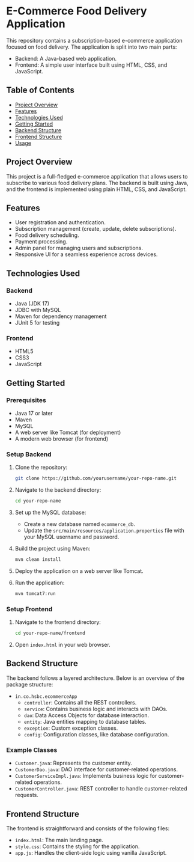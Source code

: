 # E-Commerce Food Delivery Application

This repository contains a subscription-based e-commerce application focused on food delivery. The application is split into two main parts:
- Backend: A Java-based web application.
- Frontend: A simple user interface built using HTML, CSS, and JavaScript.

## Table of Contents

- [Project Overview](#project-overview)
- [Features](#features)
- [Technologies Used](#technologies-used)
- [Getting Started](#getting-started)
- [Backend Structure](#backend-structure)
- [Frontend Structure](#frontend-structure)
- [Usage](#usage)

## Project Overview

This project is a full-fledged e-commerce application that allows users to subscribe to various food delivery plans. The backend is built using Java, and the frontend is implemented using plain HTML, CSS, and JavaScript.

## Features

- User registration and authentication.
- Subscription management (create, update, delete subscriptions).
- Food delivery scheduling.
- Payment processing.
- Admin panel for managing users and subscriptions.
- Responsive UI for a seamless experience across devices.

## Technologies Used

### Backend
- Java (JDK 17)
- JDBC with MySQL
- Maven for dependency management
- JUnit 5 for testing

### Frontend
- HTML5
- CSS3
- JavaScript

## Getting Started

### Prerequisites

- Java 17 or later
- Maven
- MySQL
- A web server like Tomcat (for deployment)
- A modern web browser (for frontend)

### Setup Backend

1. Clone the repository:
    ```bash
    git clone https://github.com/yourusername/your-repo-name.git
    ```

2. Navigate to the backend directory:
    ```bash
    cd your-repo-name
    ```

3. Set up the MySQL database:
    - Create a new database named `ecommerce_db`.
    - Update the `src/main/resources/application.properties` file with your MySQL username and password.

4. Build the project using Maven:
    ```bash
    mvn clean install
    ```

5. Deploy the application on a web server like Tomcat.

6. Run the application:
    ```bash
    mvn tomcat7:run
    ```

### Setup Frontend

1. Navigate to the frontend directory:
    ```bash
    cd your-repo-name/frontend
    ```

2. Open `index.html` in your web browser.

## Backend Structure

The backend follows a layered architecture. Below is an overview of the package structure:

- `in.co.hsbc.ecommerceApp`
  - `controller`: Contains all the REST controllers.
  - `service`: Contains business logic and interacts with DAOs.
  - `dao`: Data Access Objects for database interaction.
  - `entity`: Java entities mapping to database tables.
  - `exception`: Custom exception classes.
  - `config`: Configuration classes, like database configuration.

### Example Classes

- `Customer.java`: Represents the customer entity.
- `CustomerDao.java`: DAO interface for customer-related operations.
- `CustomerServiceImpl.java`: Implements business logic for customer-related operations.
- `CustomerController.java`: REST controller to handle customer-related requests.

## Frontend Structure

The frontend is straightforward and consists of the following files:

- `index.html`: The main landing page.
- `style.css`: Contains the styling for the application.
- `app.js`: Handles the client-side logic using vanilla JavaScript.

